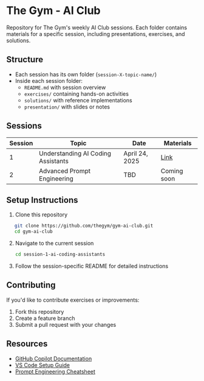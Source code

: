 # The Gym - AI Club

Repository for The Gym's weekly AI Club sessions. Each folder contains materials for a specific session, including presentations, exercises, and solutions.

## Structure

- Each session has its own folder (`session-X-topic-name/`)
- Inside each session folder:
  - `README.md` with session overview
  - `exercises/` containing hands-on activities
  - `solutions/` with reference implementations
  - `presentation/` with slides or notes

## Sessions

| Session | Topic | Date | Materials |
|---------|-------|------|-----------|
| 1 | Understanding AI Coding Assistants | April 24, 2025 | [Link](./session-1-ai-coding-assistants/) |
| 2 | Advanced Prompt Engineering | TBD | Coming soon |

## Setup Instructions

1. Clone this repository
```bash
   git clone https://github.com/thegym/gym-ai-club.git
   cd gym-ai-club
```

2. Navigate to the current session
    
    ```bash
    cd session-1-ai-coding-assistants
    ```
    
3. Follow the session-specific README for detailed instructions
    

## Contributing

If you'd like to contribute exercises or improvements:

1. Fork this repository
2. Create a feature branch
3. Submit a pull request with your changes

## Resources

- [GitHub Copilot Documentation](https://docs.github.com/en/copilot)
- [VS Code Setup Guide](https://code.visualstudio.com/docs/setup/setup-overview)
- [Prompt Engineering Cheatsheet](https://www.superhuman.ai/c/prompts-cheat-sheet)